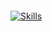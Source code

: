 <p align="center">
  <img src="https://count.getloli.com/get/@hxragi?theme=original-new"  alt=""/>
</p>

[![Skills](https://skillicons.dev/icons?i=rust,arch,bash,discord,git,github,obsidian,postgres&perline=)](https://skillicons.dev)

